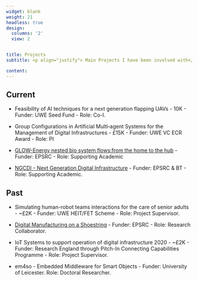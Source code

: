 ```yaml
---
widget: blank
weight: 21
headless: true
design:
  columns: '2'
  view: 2


title: Projects
subtitle: <p align="justify"> Main Projects I have been involved with</p>

content:
---
```


## Current

* Feasibility of AI techniques for a next generation flapping UAVs - 10K - Funder: UWE Seed Fund - Role: Co-I.
  
* Group Configurations in Artificial Multi‐agent Systems for the Management of Digital
Infrastructures - £15K - Funder: UWE VC ECR Award - Role: PI

* [GLOW-Energy nested bio system flows:from the home to the hub](https://gow.epsrc.ukri.org/NGBOViewGrant.aspx?GrantRef=EP/V041770/1) - Funder: EPSRC - Role: Supporting Academic
  
* [NGCDI - Next Generation Digital Infrastructure](https://gow.epsrc.ukri.org/NGBOViewGrant.aspx?GrantRef=EP/R004935/1) - Funder: EPSRC & BT - Role: Supporting Academic.

## Past

* Simulating human-robot teams interactions for the care of senior adults - ~£2K - Funder: UWE HEIT/FET Scheme - Role: Project Supervisor.

* [Digital Manufacturing on a Shoestring](https://gow.epsrc.ukri.org/NGBOViewGrant.aspx?GrantRef=EP/R032777/1) - Funder: EPSRC - Role: Research Collaborator.

* IoT Systems to support operation of digital infrastructure 2020 - ~£2K - Funder: Research England through Pitch-In Connecting Capabilities Programme  - Role: Project Supervisor.

* em4so - Embedded Middleware for Smart Objects - Funder: University of Leicester. Role: Doctoral Researcher.